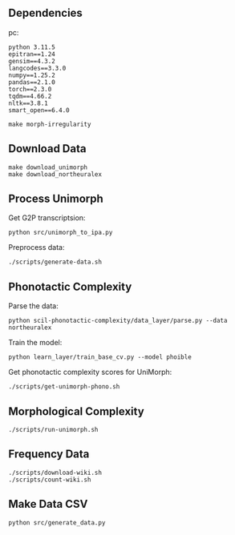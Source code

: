 ## Dependencies

pc:
```
python 3.11.5
epitran==1.24
gensim==4.3.2
langcodes==3.3.0
numpy==1.25.2
pandas==2.1.0
torch==2.3.0
tqdm==4.66.2
nltk==3.8.1
smart_open==6.4.0
```

```
make morph-irregularity
```

## Download Data

```
make download_unimorph
make download_northeuralex
```

## Process Unimorph

Get G2P transcriptsion:

```
python src/unimorph_to_ipa.py
```

Preprocess data:

```
./scripts/generate-data.sh
```

## Phonotactic Complexity

Parse the data:

```
python scil-phonotactic-complexity/data_layer/parse.py --data northeuralex
```

Train the model:

```
python learn_layer/train_base_cv.py --model phoible
```

Get phonotactic complexity scores for UniMorph:

```
./scripts/get-unimorph-phono.sh
```

## Morphological Complexity

```
./scripts/run-unimorph.sh
```

## Frequency Data

```
./scripts/download-wiki.sh
./scripts/count-wiki.sh
```

## Make Data CSV

```
python src/generate_data.py
```